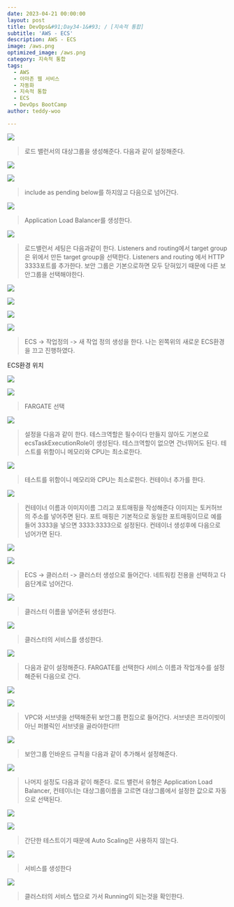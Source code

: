 ```yaml
---
date: 2023-04-21 00:00:00
layout: post
title: DevOps&#91;Day34-1&#93; / [지속적 통합]
subtitle: 'AWS - ECS'
description: AWS - ECS
image: /aws.png
optimized_image: /aws.png
category: 지속적 통합
tags:
  - AWS
  - 아마존 웹 서비스
  - 자동화
  - 지속적 통합
  - ECS
  - DevOps BootCamp
author: teddy-woo

---
```



![](https://velog.velcdn.com/images/dnehgus6975/post/7c11f49e-0750-404a-af4d-49d7b9d5e24b/image.png)

>로드 밸런서의 대상그룹을 생성해준다.
다음과 같이 설정해준다.

![](https://velog.velcdn.com/images/dnehgus6975/post/3e1aeb05-1b34-4745-85f9-19c7f834f6d3/image.png)

![](https://velog.velcdn.com/images/dnehgus6975/post/d883f193-2bbb-4daa-8654-62e7bc52cf0e/image.png)


>include as pending below를 하지않고 다음으로 넘어간다.

![](https://velog.velcdn.com/images/dnehgus6975/post/c5a03834-d05a-4953-a4ae-753ff87c3e4a/image.png)


>Application Load Balancer를 생성한다.

![](https://velog.velcdn.com/images/dnehgus6975/post/642cfc46-5282-4b39-8b20-093b2bfd3243/image.png)


>로드밸런서 세팅은 다음과같이 한다.
Listeners and routing에서 target group은 위에서 만든 target group을 선택한다.
Listeners and routing 에서 HTTP 3333포트를 추가한다.
보안 그룹은 기본으로하면 모두 닫혀있기 때문에 다른 보안그룹을 선택해야한다.


![](https://velog.velcdn.com/images/dnehgus6975/post/cc35ccee-8d19-4b91-ba7c-c51ecfb6ea68/image.png)

![](https://velog.velcdn.com/images/dnehgus6975/post/2e29a095-e316-42f9-9f74-9a63d722ae89/image.png)

![](https://velog.velcdn.com/images/dnehgus6975/post/0964d3df-ff7f-423e-9748-8d17275e60c2/image.png)

![](https://velog.velcdn.com/images/dnehgus6975/post/9f988b52-4c0d-4d79-9831-8ce30472ac0c/image.png)


>ECS -> 작업정의 -> 새 작업 정의 생성을 한다.
나는 왼쪽위의 새로운 ECS환경을 끄고 진행하였다.

ECS환경 위치

![](https://velog.velcdn.com/images/dnehgus6975/post/1891bef4-3f25-4a71-9ea4-69697b5a6b89/image.png)

![](https://velog.velcdn.com/images/dnehgus6975/post/5cfb9609-e002-4f3f-b73d-43159ad84fd7/image.png)



>FARGATE 선택

![](https://velog.velcdn.com/images/dnehgus6975/post/3b1ed79f-c02f-406b-b33e-e21690a5427d/image.png)


>설정을 다음과 같이 한다.
테스크역할은 필수이다 만들지 않아도 기본으로 ecsTaskExecutionRole이 생성된다.
테스크역할이 없으면 건너뛰어도 된다.
테스트를 위함이니 메모리와 CPU는 최소로한다.

![](https://velog.velcdn.com/images/dnehgus6975/post/82e1d722-a3ba-47ad-bfe9-4023c5f724f5/image.png)


>테스트를 위함이니 메모리와 CPU는 최소로한다.
컨테이너 추가를 한다.

![](https://velog.velcdn.com/images/dnehgus6975/post/ff9a675a-4615-49c4-9425-432633bae7ce/image.png)


>컨테이너 이름과 이미지이름 그리고 포트매핑을 작성해준다
이미지는 토커허브의 주소를 넣어주면 된다.
포트 매핑은 기본적으로 동일한 포트매핑이므로 예를들어 3333을 넣으면 3333:3333으로 설정된다.
컨테이너 생성후에 다음으로 넘어가면 된다.

![](https://velog.velcdn.com/images/dnehgus6975/post/f56ca275-c5ed-4948-9d27-f2ab58527916/image.png)

![](https://velog.velcdn.com/images/dnehgus6975/post/03dd6aa6-dd84-4feb-8eb9-e18fb8786a16/image.png)


>ECS -> 클러스터 -> 클러스터 생성으로 들어간다.
네트워킹 전용을 선택하고 다음단계로 넘어간다.

![](https://velog.velcdn.com/images/dnehgus6975/post/13fe2f40-5d2f-4e77-8b2f-421e049abb93/image.png)


>클러스터 이름을 넣어준뒤 생성한다.

![](https://velog.velcdn.com/images/dnehgus6975/post/cea7decf-ea60-4186-a248-3344ebb2b263/image.png)


>클러스터의 서비스를 생성한다.

![](https://velog.velcdn.com/images/dnehgus6975/post/b1d29234-b01d-4d2e-9f27-bc72503b3c43/image.png)


>다음과 같이 설정해준다.
FARGATE를 선택한다
서비스 이름과 작업개수를 설정해준뒤 다음으로 간다.

![](https://velog.velcdn.com/images/dnehgus6975/post/23b54483-776c-4862-bd2b-2fb21e984df6/image.png)

![](https://velog.velcdn.com/images/dnehgus6975/post/6242891d-d527-4089-9f03-24b7aee10afc/image.png)



>VPC와 서브넷을 선택해준뒤 보안그룹 편집으로 들어간다.
서브넷은 프라이빗이 아닌 퍼블릭인 서브넷을 골라야한다!!!

![](https://velog.velcdn.com/images/dnehgus6975/post/9cea253c-7b42-4eef-afca-a1ee551fd6fa/image.png)


>보안그룹 인바운드 규칙을 다음과 같이 추가해서 설정해준다.


![](https://velog.velcdn.com/images/dnehgus6975/post/28549a73-b9de-4c74-8912-143eed535759/image.png)

>나머지 설정도 다음과 같이 해준다.
로드 밸런서 유형은 Application Load Balancer, 컨테이너는 대상그룹이름을 고르면 대상그룹에서 설정한 값으로 자동으로 선택된다.

![](https://velog.velcdn.com/images/dnehgus6975/post/d7ed3fc1-ecd8-4526-9232-e9cab5e5489e/image.png)

![](https://velog.velcdn.com/images/dnehgus6975/post/aa4b8230-2be0-43af-b788-db573560cf05/image.png)



>간단한 테스트이기 때문에 Auto Scaling은 사용하지 않는다.

![](https://velog.velcdn.com/images/dnehgus6975/post/21590c4c-9759-4297-a1f4-37bedba1e2d0/image.png)


>서비스를 생성한다

![](https://velog.velcdn.com/images/dnehgus6975/post/712cb111-3b83-4a4b-a4db-4905ac485c56/image.png)


>클러스터의 서비스 탭으로 가서 Running이 되는것을 확인한다.

